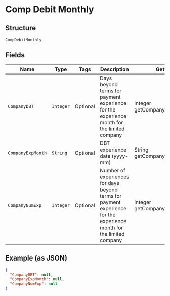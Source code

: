 
# Comp Debit Monthly

## Structure

`CompDebitMonthly`

## Fields

| Name | Type | Tags | Description | Getter | Setter |
|  --- | --- | --- | --- | --- | --- |
| `CompanyDBT` | `Integer` | Optional | Days beyond terms for payment experience for the experience month for the limited company | Integer getCompanyDBT() | setCompanyDBT(Integer companyDBT) |
| `CompanyExpMonth` | `String` | Optional | DBT experience date (yyyy-mm) | String getCompanyExpMonth() | setCompanyExpMonth(String companyExpMonth) |
| `CompanyNumExp` | `Integer` | Optional | Number of experiences for days beyond terms for payment experience for the experience month for the limited company | Integer getCompanyNumExp() | setCompanyNumExp(Integer companyNumExp) |

## Example (as JSON)

```json
{
  "CompanyDBT": null,
  "CompanyExpMonth": null,
  "CompanyNumExp": null
}
```

